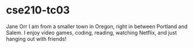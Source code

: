 # cse210-tc03
Jane Orr
I am from a smaller town in Oregon, right in between Portland and Salem. I enjoy video games, coding, reading,
watching Netflix, and just hanging out with friends! 
